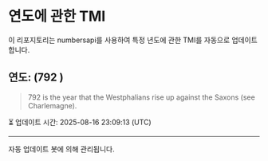 
# 연도에 관한 TMI

이 리포지토리는 numbersapi를 사용하여 특정 년도에 관한 TMI를 자동으로 업데이트합니다.

## 연도: (792 )
> 792 is the year that the Westphalians rise up against the Saxons (see Charlemagne).

⏳ 업데이트 시간: 2025-08-16 23:09:13 (UTC)

---
자동 업데이트 봇에 의해 관리됩니다.
